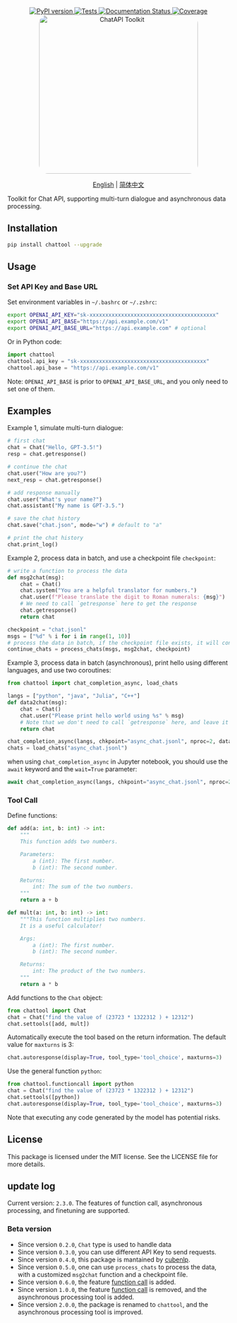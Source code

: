 <div align="center">
    <a href="https://pypi.python.org/pypi/chattool">
        <img src="https://img.shields.io/pypi/v/chattool.svg" alt="PyPI version" />
    </a>
    <a href="https://github.com/cubenlp/chattool/actions/workflows/test.yml">
        <img src="https://github.com/cubenlp/chattool/actions/workflows/test.yml/badge.svg" alt="Tests" />
    </a>
    <a href="https://chattool.cubenlp.com">
        <img src="https://img.shields.io/badge/docs-github_pages-blue.svg" alt="Documentation Status" />
    </a>
    <a href="https://codecov.io/gh/cubenlp/chattool">
        <img src="https://codecov.io/gh/cubenlp/chattool/branch/master/graph/badge.svg" alt="Coverage" />
    </a>
</div>

<div align="center">
    <img src="https://qiniu.wzhecnu.cn/PicBed6/picgo/chattool.jpeg" alt="ChatAPI Toolkit" width="360", style="border-radius: 20px;">

[English](README_en.md) | [简体中文](README.md)
</div>


<!-- 
[![Updates](https://pyup.io/repos/github/cubenlp/chattool/shield.svg)](https://pyup.io/repos/github/cubenlp/chattool/) 
-->

Toolkit for Chat API, supporting multi-turn dialogue and asynchronous data processing.

## Installation

```bash
pip install chattool --upgrade
```

## Usage

### Set API Key and Base URL

Set environment variables in `~/.bashrc` or `~/.zshrc`:

```bash
export OPENAI_API_KEY="sk-xxxxxxxxxxxxxxxxxxxxxxxxxxxxxxxxxxxxxxxx"
export OPENAI_API_BASE="https://api.example.com/v1" 
export OPENAI_API_BASE_URL="https://api.example.com" # optional
```

Or in Python code:

```py
import chattool
chattool.api_key = "sk-xxxxxxxxxxxxxxxxxxxxxxxxxxxxxxxxxxxxxxxx"
chattool.api_base = "https://api.example.com/v1"
```

Note: `OPENAI_API_BASE` is prior to `OPENAI_API_BASE_URL`, and you only need to set one of them.

## Examples

Example 1, simulate multi-turn dialogue:

```python
# first chat
chat = Chat("Hello, GPT-3.5!")
resp = chat.getresponse()

# continue the chat
chat.user("How are you?")
next_resp = chat.getresponse()

# add response manually
chat.user("What's your name?")
chat.assistant("My name is GPT-3.5.")

# save the chat history
chat.save("chat.json", mode="w") # default to "a"

# print the chat history
chat.print_log()
```

Example 2, process data in batch, and use a checkpoint file `checkpoint`:

```python
# write a function to process the data
def msg2chat(msg):
    chat = Chat()
    chat.system("You are a helpful translator for numbers.")
    chat.user(f"Please translate the digit to Roman numerals: {msg}")
    # We need to call `getresponse` here to get the response
    chat.getresponse()
    return chat

checkpoint = "chat.jsonl"
msgs = ["%d" % i for i in range(1, 10)]
# process the data in batch, if the checkpoint file exists, it will continue from the last checkpoint
continue_chats = process_chats(msgs, msg2chat, checkpoint)
```

Example 3, process data in batch (asynchronous), print hello using different languages, and use two coroutines:

```python
from chattool import chat_completion_async, load_chats

langs = ["python", "java", "Julia", "C++"]
def data2chat(msg):
    chat = Chat()
    chat.user("Please print hello world using %s" % msg)
    # Note that we don't need to call `getresponse` here, and leave it to the asynchronous processing
    return chat

chat_completion_async(langs, chkpoint="async_chat.jsonl", nproc=2, data2chat=data2chat)
chats = load_chats("async_chat.jsonl")
```

when using `chat_completion_async` in Jupyter notebook, you should use the `await` keyword and the `wait=True` parameter:

```python
await chat_completion_async(langs, chkpoint="async_chat.jsonl", nproc=2, data2chat=data2chat, wait=True)
```


### Tool Call

Define functions:

```python
def add(a: int, b: int) -> int:
    """
    This function adds two numbers.

    Parameters:
        a (int): The first number.
        b (int): The second number.

    Returns:
        int: The sum of the two numbers.
    """
    return a + b

def mult(a: int, b: int) -> int:
    """This function multiplies two numbers.
    It is a useful calculator!

    Args:
        a (int): The first number.
        b (int): The second number.

    Returns:
        int: The product of the two numbers.
    """
    return a * b
```

Add functions to the `Chat` object:

```python
from chattool import Chat
chat = Chat("find the value of (23723 * 1322312 ) + 12312")
chat.settools([add, mult])
```

Automatically execute the tool based on the return information. The default value for `maxturns` is 3:

```python
chat.autoresponse(display=True, tool_type='tool_choice', maxturns=3)
```

Use the general function `python`:

```python
from chattool.functioncall import python
chat = Chat("find the value of (23723 * 1322312 ) + 12312")
chat.settools([python])
chat.autoresponse(display=True, tool_type='tool_choice', maxturns=3)
```

Note that executing any code generated by the model has potential risks.

## License

This package is licensed under the MIT license. See the LICENSE file for more details.

## update log

Current version: `2.3.0`. The features of function call, asynchronous processing, and finetuning are supported.

### Beta version
- Since version `0.2.0`, `Chat` type is used to handle data
- Since version `0.3.0`, you can use different API Key to send requests.
- Since version `0.4.0`, this package is mantained by [cubenlp](https://github.com/cubenlp).
- Since version `0.5.0`, one can use `process_chats` to process the data, with a customized `msg2chat` function and a checkpoint file.
- Since version `0.6.0`, the feature [function call](https://platform.openai.com/docs/guides/gpt/function-calling) is added.
- Since version `1.0.0`, the feature [function call](https://platform.openai.com/docs/guides/gpt/function-calling) is removed, and the asynchronous processing tool is added.
- Since version `2.0.0`, the package is renamed to `chattool`, and the asynchronous processing tool is improved.